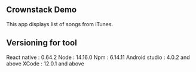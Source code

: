 ## Crownstack Demo

This app displays list of songs from iTunes. 

## Versioning for tool

React native : 0.64.2
Node : 14.16.0
Npm : 6.14.11
Android studio : 4.0.2 and above
XCode : 12.0.1 and above
